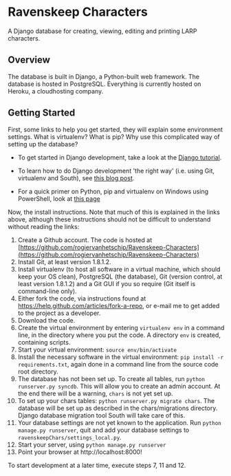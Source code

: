 # Ravenskeep Characters

A Django database for creating, viewing, editing and printing LARP characters.

## Overview

The database is built in Django, a Python-built web framework. The database is hosted in PostgreSQL. Everything is currently hosted on Heroku, a cloudhosting company.

## Getting Started

First, some links to help you get started, they will explain some environment settings. What is virtualenv? What is pip? Why use this complicated way of setting up the database?

* To get started in Django development, take a look at the [Django tutorial](https://docs.djangoproject.com/en/dev/intro/tutorial01/).

* To learn how to do Django development 'the right way' (i.e. using Git, virtualenv and South), see [this blog post](http://www.jeffknupp.com/blog/2012/02/09/starting-a-django-project-the-right-way/).

* For a quick primer on Python, pip and virtualenv on Windows using PowerShell, look at [this page](http://www.tylerbutler.com/2012/05/how-to-install-python-pip-and-virtualenv-on-windows-with-powershell/)

Now, the install instructions. Note that much of this is explained in the links above, although these instructions should not be difficult to understand without reading the links:

1. Create a Github account. The code is hosted at [https://github.com/rogiervanhetschip/Ravenskeep-Characters](https://github.com/rogiervanhetschip/Ravenskeep-Characters)
2. Install Git, at least version 1.8.1.2.
3. Install virtualenv (to host all software in a virtual machine, which should keep your OS clean), PostgreSQL (the database), Git (version control, at least version 1.8.1.2) and a Git GUI if you so require (Git itself is command-line only).
4. Either fork the code, via instructions found at https://help.github.com/articles/fork-a-repo, or e-mail me to get added to the project as a developer.
5. Download the code.
6. Create the virtual environment by entering `virtualenv env` in a command line, in the directory where you put the code. A directory `env` is created, containing scripts.
7. Start your virtual environment: `source env/bin/activate`
8. Install the necessary software in the virtual environment: `pip install -r requirements.txt`, again done in a command line from the source code root directory.
9. The database has not been set up. To create all tables, run `python runserver.py syncdb`. This will allow you to create an admin account. At the end there will be a warning, `chars` is not yet set up.
10. To set up your chars tables: `python runserver.py migrate chars`. The database will be set up as described in the chars/migrations directory. Django database migration tool South will take care of this.
11. Your database settings are not yet known to the application. Run `python manage.py runserver`, quit and add your database settings to `ravenskeepChars/settings_local.py`.
11. Start your server, using `python manage.py runserver`
12. Point your browser at http://localhost:8000!

To start development at a later time, execute steps 7, 11 and 12.

